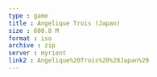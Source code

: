 ```yaml
---
type : game
title : Angelique Trois (Japan)
size : 600.8 M
format : iso
archive : zip
server : myrient
link2 : Angelique%20Trois%20%28Japan%29
---
```

